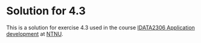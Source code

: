# Solution for 4.3

This is a solution for exercise 4.3 used in the
course [IDATA2306 Application development](https://www.ntnu.edu/studies/courses/IDATA2306) 
at [NTNU](https://ntnu.edu).